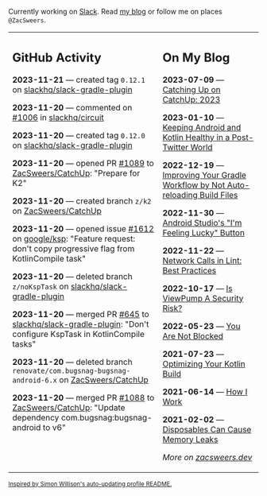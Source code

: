 Currently working on [Slack](https://slack.com/). Read [my blog](https://zacsweers.dev/) or follow me on places `@ZacSweers`.

<table><tr><td valign="top" width="60%">

## GitHub Activity
<!-- githubActivity starts -->
**2023-11-21** — created tag `0.12.1` on [slackhq/slack-gradle-plugin](https://github.com/slackhq/slack-gradle-plugin)

**2023-11-20** — commented on [#1006](https://github.com/slackhq/circuit/pull/1006#issuecomment-1819791906) in [slackhq/circuit](https://github.com/slackhq/circuit)

**2023-11-20** — created tag `0.12.0` on [slackhq/slack-gradle-plugin](https://github.com/slackhq/slack-gradle-plugin)

**2023-11-20** — opened PR [#1089](https://github.com/ZacSweers/CatchUp/pull/1089) to [ZacSweers/CatchUp](https://github.com/ZacSweers/CatchUp): "Prepare for K2"

**2023-11-20** — created branch `z/k2` on [ZacSweers/CatchUp](https://github.com/ZacSweers/CatchUp)

**2023-11-20** — opened issue [#1612](https://github.com/google/ksp/issues/1612) on [google/ksp](https://github.com/google/ksp): "Feature request: don't copy progressive flag from KotlinCompile task"

**2023-11-20** — deleted branch `z/noKspTask` on [slackhq/slack-gradle-plugin](https://github.com/slackhq/slack-gradle-plugin)

**2023-11-20** — merged PR [#645](https://github.com/slackhq/slack-gradle-plugin/pull/645) to [slackhq/slack-gradle-plugin](https://github.com/slackhq/slack-gradle-plugin): "Don't configure KspTask in KotlinCompile tasks"

**2023-11-20** — deleted branch `renovate/com.bugsnag-bugsnag-android-6.x` on [ZacSweers/CatchUp](https://github.com/ZacSweers/CatchUp)

**2023-11-20** — merged PR [#1088](https://github.com/ZacSweers/CatchUp/pull/1088) to [ZacSweers/CatchUp](https://github.com/ZacSweers/CatchUp): "Update dependency com.bugsnag:bugsnag-android to v6"
<!-- githubActivity ends -->
</td><td valign="top" width="40%">

## On My Blog
<!-- blog starts -->
**2023-07-09** — [Catching Up on CatchUp: 2023](https://www.zacsweers.dev/catching-up-on-catchup-2023/)

**2023-01-10** — [Keeping Android and Kotlin Healthy in a Post-Twitter World](https://www.zacsweers.dev/keeping-android-healthy/)

**2022-12-19** — [Improving Your Gradle Workflow by Not Auto-reloading Build Files](https://www.zacsweers.dev/improving-your-workflow-by-not-auto-reloading-build-files/)

**2022-11-30** — [Android Studio's "I'm Feeling Lucky" Button](https://www.zacsweers.dev/android-studios-im-feeling-lucky-button/)

**2022-11-22** — [Network Calls in Lint: Best Practices](https://www.zacsweers.dev/network-calls-in-lint-best-practices/)

**2022-10-17** — [Is ViewPump A Security Risk?](https://www.zacsweers.dev/is-viewpump-a-security-risk/)

**2022-05-23** — [You Are Not Blocked](https://www.zacsweers.dev/you-are-not-blocked/)

**2021-07-23** — [Optimizing Your Kotlin Build](https://www.zacsweers.dev/optimizing-your-kotlin-build/)

**2021-06-14** — [How I Work](https://www.zacsweers.dev/how-i-work/)

**2021-02-02** — [Disposables Can Cause Memory Leaks](https://www.zacsweers.dev/disposables-can-cause-memory-leaks/)
<!-- blog ends -->
_More on [zacsweers.dev](https://zacsweers.dev/)_
</td></tr></table>

<sub><a href="https://simonwillison.net/2020/Jul/10/self-updating-profile-readme/">Inspired by Simon Willison's auto-updating profile README.</a></sub>